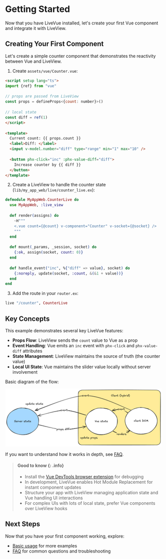 # Getting Started

Now that you have LiveVue installed, let's create your first Vue component and integrate it with LiveView.

## Creating Your First Component

Let's create a simple counter component that demonstrates the reactivity between Vue and LiveView.

1. Create `assets/vue/Counter.vue`:

```html
<script setup lang="ts">
import {ref} from "vue"

// props are passed from LiveView
const props = defineProps<{count: number}>()

// local state
const diff = ref(1)
</script>

<template>
  Current count: {{ props.count }}
  <label>Diff: </label>
  <input v-model.number="diff" type="range" min="1" max="10" />

  <button phx-click="inc" :phx-value-diff="diff">
    Increase counter by {{ diff }}
  </button>
</template>
```

2. Create a LiveView to handle the counter state (`lib/my_app_web/live/counter_live.ex`):

```elixir
defmodule MyAppWeb.CounterLive do
  use MyAppWeb, :live_view

  def render(assigns) do
    ~H"""
    <.vue count={@count} v-component="Counter" v-socket={@socket} />
    """
  end

  def mount(_params, _session, socket) do
    {:ok, assign(socket, count: 0)}
  end

  def handle_event("inc", %{"diff" => value}, socket) do
    {:noreply, update(socket, :count, &(&1 + value))}
  end
end
```

3. Add the route in your `router.ex`:

```elixir
live "/counter", CounterLive
```

## Key Concepts

This example demonstrates several key LiveVue features:

- **Props Flow**: LiveView sends the `count` value to Vue as a prop
- **Event Handling**: Vue emits an `inc` event with `phx-click` and `phx-value-diff` attributes
- **State Management**: LiveView maintains the source of truth (the counter value)
- **Local UI State**: Vue maintains the slider value locally without server involvement

Basic diagram of the flow:

![LiveVue flow](./images/lifecycle.png)

If you want to understand how it works in depth, see [FAQ](faq.html#technical-details).


> #### Good to know {: .info}
>
> - Install the [Vue DevTools browser extension](https://devtools.vuejs.org/getting-started/installation) for debugging
> - In development, LiveVue enables Hot Module Replacement for instant component updates
> - Structure your app with LiveView managing application state and Vue handling UI interactions
> - For complex UIs with lots of local state, prefer Vue components over LiveView hooks

## Next Steps

Now that you have your first component working, explore:
- [Basic usage](basic_usage.html) for more examples
- [FAQ](faq.html) for common questions and troubleshooting